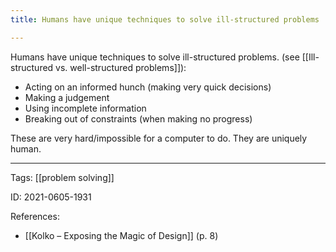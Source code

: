 ```yaml
---
title: Humans have unique techniques to solve ill-structured problems

---
```


Humans have unique techniques to solve ill-structured problems. (see [[Ill-structured vs. well-structured problems]]):

- Acting on an informed hunch (making very quick decisions)
- Making a judgement
- Using incomplete information
- Breaking out of constraints (when making no progress)

These are very hard/impossible for a computer to do. They are uniquely human.

---

Tags: [[problem solving]]

ID: 2021-0605-1931

References:
- [[Kolko – Exposing the Magic of Design]] (p. 8)